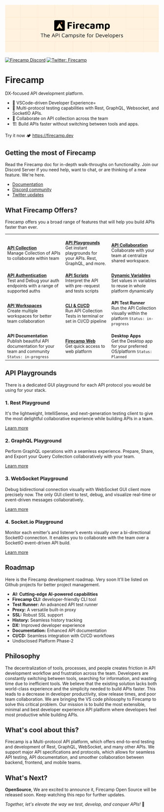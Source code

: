 
![FirecampCoverImage](.github/github-cover.png)

[![Firecamp Discord](https://badgen.net/discord/members/8hRaqhK)](https://discord.gg/8hRaqhK)
[![Twitter: Firecamp](https://img.shields.io/twitter/follow/firecampdev.svg?style=social)](https://twitter.com/firecampdev)

# Firecamp
DX-focused API development platform.

- 💚 VSCode-driven Developer Experience=
- :high_brightness: Multi-protocol testing capabilities with Rest, GraphQL, Websocket, and SocketIO APIs.
- :satellite: Collaborate on API collection across the team
- 🏗️ Build APIs faster without switching between tools and apps.
  
Try it now 🏕️ https://firecamp.dev

## Getting the most of Firecamp

Read the Firecamp doc for in-depth walk-throughs on functionality. Join our Discord Server if you need help, want to chat, or are thinking of a new feature. We're here.
- [Documentation](https://firecamp.io/docs)
- [Discord community](https://discord.gg/8hRaqhK)
- [Twitter updates](https://twitter.com/FirecampDev)

## What Firecamp Offers?
Firecamp offers you a broad range of features that will help you build APIs faster than ever.

|   	|  	  |    	|
|:---|:---|:---|
| <br/> [**API Collection**](https://firecamp.io/docs/platform/collection) <br/> Manage Collection of APIs to collaborate within team| <br/> [**API Playgrounds**](https://firecamp.io/docs/rest/introduction) <br/> Get instant playgrounds for your APIs. Rest, GraphQL, and more. 	| <br/> [**API Collaboration**](https://firecamp.io/docs/collaboration/getting-started) <br/> Collaborate with your team at centralize shared workspace.| 
| <br/> [**API Authentication**](https://firecamp.io/docs/platform/authentication) <br/> Test and Debug your auth endpoints with a range of supported auths| <br/> [**API Scripts**](https://firecamp.io/docs/platform/scripts) <br/> Interpret the API with pre-request and tests scripts 	| <br/> [**Dynamic Variables**](https://firecamp.io/docs/platform/environment) <br/> Set values in variables to reuse in whole platform dynamically| 
| <br/> [**API Workspaces**](https://firecamp.io/docs/collaboration/creating-workspace) <br/> Create multiple workspaces for better team collaboration| <br/> [**CLI & CI/CD**](https://firecamp.io/docs/cli/getting-started) <br/> Run API Collection Tests in terminal or set in CI/CD pipeline 	| <br/> **API Test Runner** <br/> Run the API Collection visually within the platform `Status: in-progress` | 
| <br/> **API Documentation** <br/> Publish beautiful API documentation for your team and community  `Status: in-progress` | <br/> [**Firecamp Web**](https://firecamp.dev) <br/> Get quick access to web platform 	| <br/> **Desktop Apps** <br/> Get the Desktop app for your preferred OS/platform `Status: Planned`|

## API Playgrounds
There is a dedicated GUI playground for each API protocol you would be using for your stack.

### 1. **Rest Playground**
It's the lightweight, IntelliSense, and next-generation testing client to give the most delightful collaborative experience while building APIs in a team.

[Learn more](https://firecamp.io/docs/rest/introduction)

### 2. **GraphQL Playground**
Perform GraphQL operations with a seamless experience. Prepare, Share, and Export your Query Collection collaboratively with your team.

[Learn more](https://firecamp.io/docs/graphql/introduction)

### 3. **WebSocket Playground**
Debug bidirectional connection visually with WebSocket GUI client more precisely now. The only GUI client to test, debug, and visualize real-time or event-driven messages collaboratively.

[Learn more](https://firecamp.io/docs/websocket/introduction)

### 4. **Socket.io Playground**
Monitor each emitter’s and listener’s events visually over a bi-directional SocketIO connection. It enables you to collaborate with the team over a SocketIO event-driven API build.

[Learn more](https://firecamp.io/docs/socket-io/introduction)

## Roadmap 
  Here is the Firecamp development roadmap. Very soon It'll be listed on Github projects for better project management.
- **AI: Cutting-edge AI-powered capabilities**
- **Firecamp CLI:** developer-friendly CLI tool
- **Test Runner:** An advanced API test runner
- **Proxy:** A versatile built-in proxy
- **SSL:** Robust SSL support
- **History:** Seamless history tracking
- **DX:** Improved developer experience
- **Documentation:** Enhanced API documentation
- **CI/CD:** Seamless integration with CI/CD workflows
- Undisclosed Platform Phase-2

## Philosophy
The decentralization of tools, processes, and people creates friction in API development workflow and frustration across the team. Developers are constantly switching between tools, searching for information, and wasting time due to inefficient tools.
We believe that the existing solution lacks both world-class experience and the simplicity needed to build APIs faster. This leads to a decrease in developer productivity, slow release times, and poor team collaboration.
We are bringing the VS code philosophy to Firecamp to solve this critical problem. Our mission is to build the most extensible, minimal and best developer experience API platform where developers feel most productive while building APIs.

## What's cool about this?

Firecamp is a Multi-protocol API platform, which offers end-to-end testing and development of Rest, GraphQL, WebSocket, and many other APIs.
We support major API specifications and protocols, which allows for seamless API testing, API documentation, and smoother collaboration between backend, frontend, and mobile teams.

## What's Next? 
**OpenSource**, We are excited to announce it, Firecamp Open Source will be released soon. Keep watching this repo for further updates.

 *Together, let's elevate the way we test, develop, and conquer APIs!* 🚀









